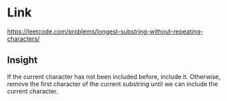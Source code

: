 # Link

https://leetcode.com/problems/longest-substring-without-repeating-characters/

## Insight

If the current character has not been included before, 
include it. Otherwise, remove the first character of the 
current substring until we can include the current character.